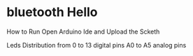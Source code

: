 # bluetooth Hello


How to Run
 Open Arduino Ide and Upload the Scketh
 
 
 Leds Distribution
   from 0 to 13 digital pins
   A0 to A5 analog pins  
   
